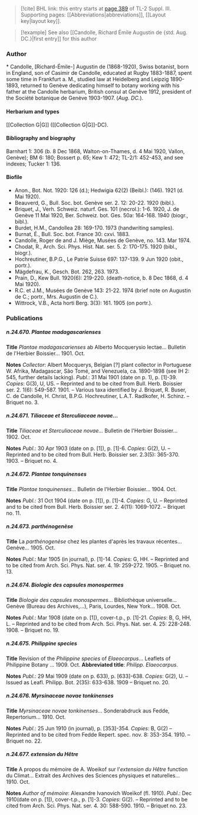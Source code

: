 > [!cite] BHL link: this entry starts at [page 389](https://www.biodiversitylibrary.org/item/103861#page/399/mode/1up) of TL-2 Suppl. III.
> Supporting pages: [[Abbreviations|abbreviations]], [[Layout key|layout key]].

> [!example] See also [[Candolle, Richard Émile Augustin de {std. Aug. DC.}|first entry]] for this author

### Author

\* Candolle, \[Richard-Émile-\] Augustin de (1868-1920), Swiss botanist, born in England, son of Casimir de Candolle, educated at Rugby 1883-1887, spent some time in Frankfurt a. M., studied law at Heidelberg and Leipzig 1890-1893, returned to Genève dedicating himself to botany working with his father at the Candolle herbarium, British consul at Genève 1912, president of the Société botanique de Genève 1903-1907. (*Aug. DC.*).

#### Herbarium and types

[[Collection G|G]] ([[Collection G|G]]-DC).

#### Bibliography and biography

Barnhart 1: 306 (b. 8 Dec 1868, Walton-on-Thames, d. 4 Mai 1920, Vallon, Genève); BM 6: 180; Bossert p. 65; Kew 1: 472; TL-2/1: 452-453, and see indexes; Tucker 1: 136.

#### Biofile

- Anon., Bot. Not. 1920: 126 (d.); Hedwigia 62(2) (Beibl.): (146). 1921 (d. Mai 1920).
- Beauverd, G., Bull. Soc. bot. Genève ser. 2. 12: 20-22. 1920 (bibl.).
- Briquet, J., Verh. Schweiz. naturf. Ges. 101 (necrol.): 1-6. 1920, J. de Genève 11 Mai 1920, Ber. Schweiz. bot. Ges. 50a: 164-168. 1940 (biogr., bibl.).
- Burdet, H.M., Candollea 28: 169-170. 1973 (handwriting samples).
- Burnat, É., Bull. Soc. bot. France 30: cxvi. 1883.
- Candolle, Roger de and J. Miège, Musées de Genève, no. 143. Mar 1974.
- Chodat, R., Arch. Sci. Phys. Hist. Nat. ser. 5. 2: 170-175. 1920 (bibl., biogr.).
- Hochreutiner, B.P.G., Le Patrie Suisse 697: 137-139. 9 Jun 1920 (obit., portr.).
- Mägdefrau, K., Gesch. Bot. 262, 263. 1973.
- Prain, D., Kew Bull. 1920(6): 219-220. (death-notice, b. 8 Dec 1868, d. 4 Mai 1920).
- R.C. et J.M., Musées de Genève 143: 21-22. 1974 (brief note on Augustin de C.; portr., Mrs. Augustin de C.).
- Wittrock, V.B., Acta horti Berg. 3(3): 161. 1905 (on portr.).

### Publications

##### n.24.670. Plantae madagascarienses

**Title**
*Plantae madagascarienses* ab Alberto Mocquerysio lectae... Bulletin de l'Herbier Boissier... 1901. Oct.

**Notes**
*Collector*: Albert Mocquerys, Belgian \[?\] plant collector in Portuguese W. Afrika, Madagascar, São Tomé, and Venezuela, ca. 1890-1898 (see IH 2: 545, further details lacking).
*Publ*.: 31 Mai 1901 (date on p. 1), p. \[1\]-39. *Copies*: G(3), U, US. – Reprinted and to be cited from Bull. Herb. Boissier ser. 2. 1(6): 549-587. 1901. – Various taxa identified by J. Briquet, R. Buser, C. de Candolle, H. Christ, B.P.G. Hochreutiner, L.A.T. Radlkofer, H. Schinz. – Briquet no. 3.

##### n.24.671. Tiliaceae et Sterculiaceae novae...

**Title**
*Tiliaceae et Sterculiaceae novae...* Bulletin de l'Herbier Boissier... 1902. Oct.

**Notes**
*Publ*.: 30 Apr 1903 (date on p. \[1\]), p. \[1\]-6. *Copies*: G(2), U. – Reprinted and to be cited from Bull. Herb. Boissier ser. 2.3(5): 365-370. 1903. – Briquet no. 4.

##### n.24.672. Plantae tonquinenses

**Title**
*Plantae tonquinenses*... Bulletin de l'Herbier Boissier... 1904. Oct.

**Notes**
*Publ*.: 31 Oct 1904 (date on p. \[1\]), p. \[1\]-4. *Copies*: G, U. – Reprinted and to be cited from Bull. Herb. Boissier ser. 2. 4(11): 1069-1072. – Briquet no. 11.

##### n.24.673. parthénogenèse

**Title**
La *parthénogenèse* chez les plantes d'après les travaux récentes... Genève... 1905. Oct.

**Notes**
*Publ*.: Mar 1905 (in journal), p. \[1\]-14. *Copies*: G, HH. – Reprinted and to be cited from Arch. Sci. Phys. Nat. ser. 4. 19: 259-272. 1905. – Briquet no. 13.

##### n.24.674. Biologie des capsules monospermes

**Title**
*Biologie des capsules monospermes*... Bibliothèque universelle... Genève (Bureau des Archives,...), Paris, Lourdes, New York... 1908. Oct.

**Notes**
*Publ*.: Mar 1908 (date on p. \[1\]), cover-t.p., p. \[1\]-21. *Copies*: B, G, HH, L. – Reprinted and to be cited from Arch. Sci. Phys. Nat. ser. 4. 25: 228-248. 1908. – Briquet no. 19.

##### n.24.675. Philippine species

**Title**
Revision of the *Philippine species* of *Elaeocarpus*... Leaflets of Philippine Botany ... 1909. Oct.
**Abbreviated title**: *Philipp. Elaeocarpus*.

**Notes**
*Publ*.: 29 Mai 1909 (date on p. 633), p. \[633\]-638. *Copies*: G(2), U. – Issued as Leafl. Philipp. Bot. 2(35): 633-638. 1909 – Briquet no. 20.

##### n.24.676. Myrsinaceae novae tonkinenses

**Title**
*Myrsinaceae novae tonkinenses*... Sonderabdruck aus Fedde, Repertorium... 1910. Oct.

**Notes**
*Publ*.: 25 Jun 1910 (in journal), p. \[353\]-354. *Copies*: B, G(2) – Reprinted and to be cited from Fedde Repert. spec. nov. 8: 353-354. 1910. – Briquet no. 22.

##### n.24.677. extension du Hêtre

**Title**
A propos du mémoire de A. Woeikof sur l'*extension du Hêtre* function du Climat... Extrait des Archives des Sciences physiques et naturelles... 1910. Oct.

**Notes**
*Author of mémoire*: Alexandre Ivanovich Woeïkof (fl. 1910).
*Publ*.: Dec 1910(date on p. \[1\]), cover-t.p., p. \[1\]-3. *Copies*: G(2). – Reprinted and to be cited from Arch. Sci. Phys. Nat. ser. 4. 30: 588-590. 1910. – Briquet no. 23.

